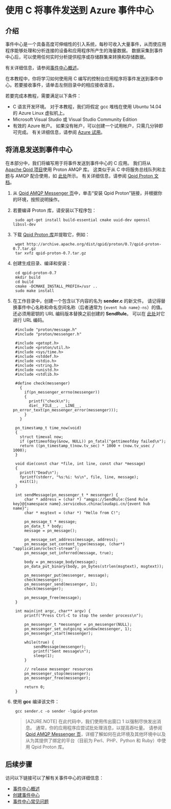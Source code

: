 <properties
    pageTitle="使用 C 将事件发送到 Azure 事件中心 | Azure"
    description="使用 C 将事件发送到 Azure 事件中心"
    services="event-hubs"
    documentationcenter=""
    author="jtaubensee"
    manager="timlt"
    editor=""
    translationtype="Human Translation" />
<tags
    ms.assetid=""
    ms.service="event-hubs"
    ms.workload="na"
    ms.tgt_pltfrm="c"
    ms.devlang="csharp"
    ms.topic="article"
    ms.date="01/30/2017"
    wacn.date="04/17/2017"
    ms.author="jotaub;sethm"
    ms.sourcegitcommit="7cc8d7b9c616d399509cd9dbdd155b0e9a7987a8"
    ms.openlocfilehash="50bcf473d406b335726801b787d82c991603c425"
    ms.lasthandoff="04/07/2017" />

# <a name="send-events-to-azure-event-hubs-using-c"></a>使用 C 将事件发送到 Azure 事件中心

## <a name="introduction"></a>介绍
事件中心是一个具备高度可伸缩性的引入系统，每秒可收入大量事件，从而使应用程序能够处理和分析连接的设备和应用程序所产生的海量数据。 数据采集到事件中心后，可以使用任何实时分析提供程序或存储群集来转换和存储数据。

有关详细信息，请参阅[事件中心概述][Event Hubs overview]。

在本教程中，你将学习如何使用用 C 编写的控制台应用程序将事件发送到事件中心。若要接收事件，请单击左侧目录中的相应接收语言。

若要完成本教程，需要满足以下条件：

* C 语言开发环境。 对于本教程，我们将假定 gcc 堆栈在使用 Ubuntu 14.04 的 Azure Linux 虚拟机上。
* Microsoft Visual Studio 或 Visual Studio Community Edition
* 有效的 Azure 帐户。 如果没有帐户，可以创建一个试用帐户，只需几分钟即可完成。 有关详细信息，请参阅 [Azure 试用](/pricing/1rmb-trial/)。

## <a name="send-messages-to-event-hubs"></a>将消息发送到事件中心
在本部分中，我们将编写用于将事件发送到事件中心的 C 应用。 我们将从 [Apache Qpid 项目](http://qpid.apache.org/)使用 Proton AMQP 库。 这类似于从 C 中将服务总线队列和主题与 AMQP 配合使用，如 [此处](https://code.msdn.microsoft.com/Using-Apache-Qpid-Proton-C-afd76504)所示。 有关详细信息，请参阅 [Qpid Proton 文档](http://qpid.apache.org/proton/index.html)。

<!-- [Qpid AMQP Messenger 页] actually is (http://qpid.apache.org/components/index.html) -->
1. 从 [Qpid AMQP Messenger 页](http://qpid.apache.org/components/index.html)中，单击“安装 Qpid Proton”链接，并根据你的环境，按照说明操作。
2. 若要编译 Proton 库，请安装以下程序包：

        sudo apt-get install build-essential cmake uuid-dev openssl libssl-dev

3. 下载 [Qpid Proton 库](http://qpid.apache.org/proton/index.html)并提取它，例如：

        wget http://archive.apache.org/dist/qpid/proton/0.7/qpid-proton-0.7.tar.gz
        tar xvfz qpid-proton-0.7.tar.gz

4. 创建生成目录、编译和安装：

        cd qpid-proton-0.7
        mkdir build
        cd build
        cmake -DCMAKE_INSTALL_PREFIX=/usr ..
        sudo make install

5. 在工作目录中，创建一个包含以下内容的名为 **sender.c** 的新文件。 请记得替换事件中心名称和命名空间名称（后者通常为 `{event hub name}-ns`）的值。 还必须用密钥的 URL 编码版本替换之前创建的 **SendRule**。 可以在 [此处](http://www.w3schools.com/tags/ref_urlencode.asp)对它进行 URL 编码。

        #include "proton/message.h"
        #include "proton/messenger.h"
        
        #include <getopt.h>
        #include <proton/util.h>
        #include <sys/time.h>
        #include <stddef.h>
        #include <stdio.h>
        #include <string.h>
        #include <unistd.h>
        #include <stdlib.h>
        
        #define check(messenger)                                                     
          {                                                                          
            if(pn_messenger_errno(messenger))                                        
            {                                                                        
              printf("check\n");                                                     
              die(__FILE__, __LINE__, pn_error_text(pn_messenger_error(messenger))); 
            }                                                                        
          }  
        
        pn_timestamp_t time_now(void)
        {
          struct timeval now;
          if (gettimeofday(&now, NULL)) pn_fatal("gettimeofday failed\n");
          return ((pn_timestamp_t)now.tv_sec) * 1000 + (now.tv_usec / 1000);
        }  
        
        void die(const char *file, int line, const char *message)
        {
          printf("Dead\n");
          fprintf(stderr, "%s:%i: %s\n", file, line, message);
          exit(1);
        }
        
        int sendMessage(pn_messenger_t * messenger) {
            char * address = (char *) "amqps://SendRule:{Send Rule key}@{namespace name}.servicebus.chinacloudapi.cn/{event hub name}";
            char * msgtext = (char *) "Hello from C!";
            
            pn_message_t * message;
            pn_data_t * body;
            message = pn_message();
            
            pn_message_set_address(message, address);
            pn_message_set_content_type(message, (char*) "application/octect-stream");
            pn_message_set_inferred(message, true);
            
            body = pn_message_body(message);
            pn_data_put_binary(body, pn_bytes(strlen(msgtext), msgtext));
            
            pn_messenger_put(messenger, message);
            check(messenger);
            pn_messenger_send(messenger, 1);
            check(messenger);
            
            pn_message_free(message);
        }
        
        int main(int argc, char** argv) {
            printf("Press Ctrl-C to stop the sender process\n");
            
            pn_messenger_t *messenger = pn_messenger(NULL);
            pn_messenger_set_outgoing_window(messenger, 1);
            pn_messenger_start(messenger);
            
            while(true) {
                sendMessage(messenger);
                printf("Sent message\n");
                sleep(1);
            }
            
            // release messenger resources
            pn_messenger_stop(messenger);
            pn_messenger_free(messenger);
            
            return 0;
        }

6. 使用 **gcc** 编译该文件：

        gcc sender.c -o sender -lqpid-proton

    > [AZURE.NOTE]
    > 在此代码中，我们使用传出窗口 1 以强制尽快发出消息。 通常，你的应用程序应尝试批处理消息，以提高吞吐量。 请参阅 [Qpid AMQP Messenger 页](http://qpid.apache.org/components/index.html)，详细了解如何在此环境及其他环境中以及从为其提供了绑定的平台（目前为 Perl、PHP、Python 和 Ruby）中使用 Qpid Proton 库。

## <a name="next-steps"></a>后续步骤
访问以下链接可以了解有关事件中心的详细信息：

* [事件中心概述](/documentation/articles/event-hubs-what-is-event-hubs/)
* [创建事件中心](/documentation/articles/event-hubs-create/)
* [事件中心常见问题](/documentation/articles/event-hubs-faq/)

<!-- Images. -->

[21]: ./media/event-hubs-c-ephcs-getstarted/run-csharp-ephcs1.png
[24]: ./media/event-hubs-c-ephcs-getstarted/receive-eph-c.png

<!-- Links -->

[Azure Classic Management Portal]: https://manage.windowsazure.cn/
[Event Processor Host]: https://www.nuget.org/packages/Microsoft.Azure.ServiceBus.EventProcessorHost
[Event Hubs overview]: /documentation/articles/event-hubs-what-is-event-hubs/
[sample application that uses Event Hubs]: https://code.msdn.microsoft.com/Service-Bus-Event-Hub-286fd097
[Scale out Event Processing with Event Hubs]: https://code.msdn.microsoft.com/Service-Bus-Event-Hub-45f43fc3


<!--Update_Description:wording update;update reference link-->
